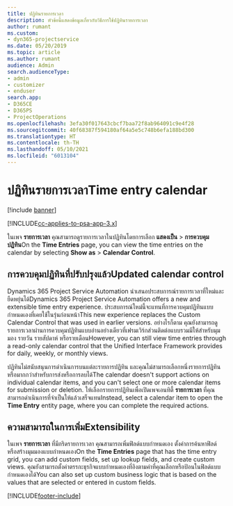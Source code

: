 ```yaml
---
title: ปฏิทินรายการเวลา
description: หัวข้อนี้แสดงข้อมูลเกี่ยวกับวิธีการใช้ปฏิทินรายการเวลา
author: rumant
ms.custom:
- dyn365-projectservice
ms.date: 05/20/2019
ms.topic: article
ms.author: rumant
audience: Admin
search.audienceType:
- admin
- customizer
- enduser
search.app:
- D365CE
- D365PS
- ProjectOperations
ms.openlocfilehash: 3efa30f017643cbcf7baa72f8ab964091c9e4f28
ms.sourcegitcommit: 40f68387f594180af64a5e5c748b6efa188bd300
ms.translationtype: HT
ms.contentlocale: th-TH
ms.lasthandoff: 05/10/2021
ms.locfileid: "6013104"
---
```

# <a name="time-entry-calendar"></a><span data-ttu-id="b6909-103">ปฏิทินรายการเวลา</span><span class="sxs-lookup"><span data-stu-id="b6909-103">Time entry calendar</span></span>

[!include [banner](../includes/psa-now-project-operations.md)]

[!INCLUDE[cc-applies-to-psa-app-3.x](../includes/cc-applies-to-psa-app-3x.md)]

<span data-ttu-id="b6909-104">ในเพจ **รายการเวลา** คุณสามารถดูรายการเวลาในปฏิทินโดยการเลือก **แสดงเป็น** \> **การควบคุมปฏิทิน**</span><span class="sxs-lookup"><span data-stu-id="b6909-104">On the **Time Entries** page, you can view the time entries on the calendar by selecting **Show as** \> **Calendar Control**.</span></span>

## <a name="updated-calendar-control"></a><span data-ttu-id="b6909-105">การควบคุมปฏิทินที่ปรับปรุงแล้ว</span><span class="sxs-lookup"><span data-stu-id="b6909-105">Updated calendar control</span></span>

<span data-ttu-id="b6909-106">Dynamics 365 Project Service Automation นำเสนอประสบการณ์รายการเวลาที่ใหม่และยืดหยุ่นได้</span><span class="sxs-lookup"><span data-stu-id="b6909-106">Dynamics 365 Project Service Automation offers a new and extensible time entry experience.</span></span> <span data-ttu-id="b6909-107">ประสบการณ์ใหม่นี้จะแทนที่การควบคุมปฏิทินแบบกำหนดเองที่เคยใช้ในรุ่นก่อนหน้า</span><span class="sxs-lookup"><span data-stu-id="b6909-107">This new experience replaces the Custom Calendar Control that was used in earlier versions.</span></span> <span data-ttu-id="b6909-108">อย่างไรก็ตาม คุณยังสามารถดูรายการเวลาผ่านการควบคุมปฏิทินแบบอ่านอย่างเดียวที่เฟรมเวิร์กส่วนติดต่อแบบรวมมีให้สำหรับมุมมอง รายวัน รายสัปดาห์ หรือรายเดือน</span><span class="sxs-lookup"><span data-stu-id="b6909-108">However, you can still view time entries through a read-only calendar control that the Unified Interface Framework provides for daily, weekly, or monthly views.</span></span>

<span data-ttu-id="b6909-109">ปฏิทินไม่สนับสนุนการดำเนินการบนแต่ละรายการปฏิทิน และคุณไม่สามารถเลือกหนึ่งรายการปฏิทินหรือมากกว่าสำหรับการส่งหรือการลบได้</span><span class="sxs-lookup"><span data-stu-id="b6909-109">The calendar doesn't support actions on individual calendar items, and you can't select one or more calendar items for submission or deletion.</span></span> <span data-ttu-id="b6909-110">ให้เลือกรายการปฏิทินเพื่อเปิดเพจเอนทิตี้ **รายการเวลา** ที่คุณสามารถดำเนินการที่จำเป็นให้แล้วเสร็จแทน</span><span class="sxs-lookup"><span data-stu-id="b6909-110">Instead, select a calendar item to open the **Time Entry** entity page, where you can complete the required actions.</span></span>

## <a name="extensibility"></a><span data-ttu-id="b6909-111">ความสามารถในการเพิ่ม</span><span class="sxs-lookup"><span data-stu-id="b6909-111">Extensibility</span></span>

<span data-ttu-id="b6909-112">ในเพจ **รายการเวลา** ที่มีกริดรายการเวลา คุณสามารถเพิ่มฟิลด์แบบกำหนดเอง ตั้งค่าการค้นหาฟิลด์ หรือสร้างมุมมองแบบกำหนดเอง</span><span class="sxs-lookup"><span data-stu-id="b6909-112">On the **Time Entries** page that has the time entry grid, you can add custom fields, set up lookup fields, and create custom views.</span></span> <span data-ttu-id="b6909-113">คุณยังสามารถตั้งค่าตรรกะธุรกิจแบบกำหนดเองที่อิงตามค่าที่คุณเลือกหรือป้อนในฟิลด์แบบกำหนดเองได้</span><span class="sxs-lookup"><span data-stu-id="b6909-113">You can also set up custom business logic that is based on the values that are selected or entered in custom fields.</span></span>


[!INCLUDE[footer-include](../includes/footer-banner.md)]